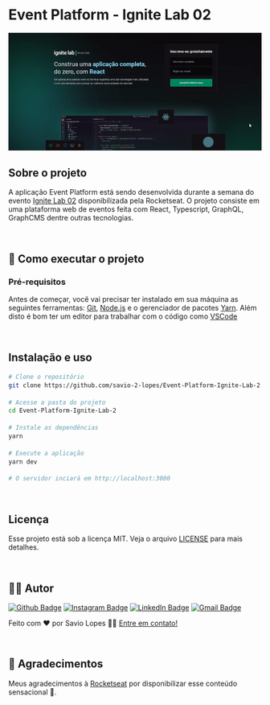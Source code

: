# Event Platform - Ignite Lab 02

<p align="center">
    <img alt="Event Platform - Ignite Lab 02" title="Event Platform - Ignite Lab 02" src="./src/assets/ignite-lab.gif" width="900px" />
</p>

## Sobre o projeto

A aplicação Event Platform está sendo desenvolvida durante a semana do evento [Ignite Lab 02](https://lp.rocketseat.com.br/inscricao/ignite-lab) disponibilizada pela Rocketseat. O projeto consiste em uma plataforma web de eventos feita com React, Typescript, GraphQL, GraphCMS dentre outras tecnologias.

<br>

## 🚀 Como executar o projeto

### Pré-requisitos

Antes de começar, você vai precisar ter instalado em sua máquina as seguintes ferramentas:
[Git](https://git-scm.com), [Node.js](https://nodejs.org/en/) e o gerenciador de pacotes [Yarn](https://yarnpkg.com).
Além disto é bom ter um editor para trabalhar com o código como [VSCode](https://code.visualstudio.com/)

<br>

## Instalação e uso

```bash
# Clone o repositório
git clone https://github.com/savio-2-lopes/Event-Platform-Ignite-Lab-2.git

# Acesse a pasta do projeto
cd Event-Platform-Ignite-Lab-2

# Instale as dependências
yarn

# Execute a aplicação
yarn dev

# O servidor inciará em http://localhost:3000
```

<br>

## Licença

Esse projeto está sob a licença MIT. Veja o arquivo [LICENSE](./LICENSE.md) para mais detalhes.

<br>

## :man_technologist: Autor

[![Github Badge](https://img.shields.io/badge/-Github-373737?style=flat&logo=Github&logoColor=white)](https://github.com/savio-2-lopes)
[![Instagram Badge](https://img.shields.io/badge/-Instagram-8a3ab9?style=flat&logo=instagram&logoColor=white)](https://www.instagram.com/savioaugulopes/)
[![LinkedIn Badge](https://img.shields.io/badge/-LinkedIn-blue?style=flat&logo=linkedin&logoColor=white)](https://www.linkedin.com/in/savio-lopes/)
[![Gmail Badge](https://img.shields.io/badge/-Gmail-c14438?style=flat&logo=gmail&logoColor=white)](mailto:savio.dev.lopes@gmail.com)

Feito com ❤️ por Savio Lopes 👋🏽 [Entre em contato!](https://www.linkedin.com/in/savio-lopes/)

<br>

## 💙 Agradecimentos

Meus agradecimentos à [Rocketseat](https://rocketseat.com.br/) por disponibilizar esse conteúdo sensacional 🚀.
